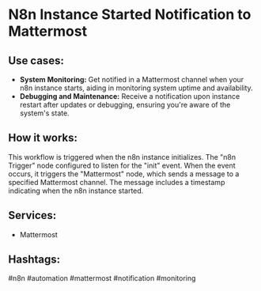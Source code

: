 # N8n Instance Started Notification to Mattermost

## Use cases:

-  **System Monitoring:** Get notified in a Mattermost channel when your n8n instance starts, aiding in monitoring system uptime and availability.
-  **Debugging and Maintenance:**  Receive a notification upon instance restart after updates or debugging, ensuring you're aware of the system's state.

## How it works:

This workflow is triggered when the n8n instance initializes.  The "n8n Trigger" node configured to listen for the "init" event. When the event occurs, it triggers the "Mattermost" node, which sends a message to a specified Mattermost channel. The message includes a timestamp indicating when the n8n instance started.

## Services:

-   Mattermost

## Hashtags:

#n8n #automation #mattermost #notification #monitoring

